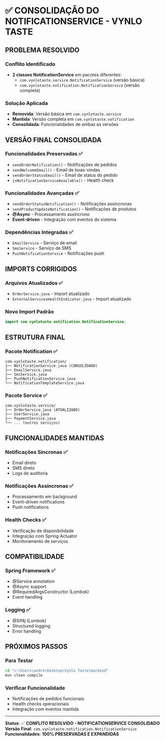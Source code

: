 # ✅ CONSOLIDAÇÃO DO NOTIFICATIONSERVICE - VYNLO TASTE

## **PROBLEMA RESOLVIDO**

### **Conflito Identificado**
- **2 classes NotificationService** em pacotes diferentes:
  - `com.vynlotaste.service.NotificationService` (versão básica)
  - `com.vynlotaste.notification.NotificationService` (versão completa)

### **Solução Aplicada**
- **Removida**: Versão básica em `com.vynlotaste.service`
- **Mantida**: Versão completa em `com.vynlotaste.notification`
- **Consolidada**: Funcionalidades de ambas as versões

## **VERSÃO FINAL CONSOLIDADA**

### **Funcionalidades Preservadas** ✅
- `sendOrderNotification()` - Notificações de pedidos
- `sendWelcomeEmail()` - Email de boas-vindas
- `sendOrderStatusEmail()` - Email de status do pedido
- `isNotificationServiceAvailable()` - Health check

### **Funcionalidades Avançadas** ✅
- `sendOrderStatusNotification()` - Notificações assíncronas
- `sendProductUpdateNotification()` - Notificações de produtos
- **@Async** - Processamento assíncrono
- **Event-driven** - Integração com eventos do sistema

### **Dependências Integradas** ✅
- `EmailService` - Serviço de email
- `SmsService` - Serviço de SMS
- `PushNotificationService` - Notificações push

## **IMPORTS CORRIGIDOS**

### **Arquivos Atualizados** ✅
- `OrderService.java` - Import atualizado
- `ExternalServicesHealthIndicator.java` - Import atualizado

### **Novo Import Padrão**
```java
import com.vynlotaste.notification.NotificationService;
```

## **ESTRUTURA FINAL**

### **Pacote Notification** ✅
```
com.vynlotaste.notification/
├── NotificationService.java (CONSOLIDADO)
├── EmailService.java
├── SmsService.java
├── PushNotificationService.java
└── NotificationTemplateService.java
```

### **Pacote Service** ✅
```
com.vynlotaste.service/
├── OrderService.java (ATUALIZADO)
├── UserService.java
├── PaymentService.java
└── ... (outros serviços)
```

## **FUNCIONALIDADES MANTIDAS**

### **Notificações Síncronas** ✅
- Email direto
- SMS direto
- Logs de auditoria

### **Notificações Assíncronas** ✅
- Processamento em background
- Event-driven notifications
- Push notifications

### **Health Checks** ✅
- Verificação de disponibilidade
- Integração com Spring Actuator
- Monitoramento de serviços

## **COMPATIBILIDADE**

### **Spring Framework** ✅
- @Service annotation
- @Async support
- @RequiredArgsConstructor (Lombok)
- Event handling

### **Logging** ✅
- @Slf4j (Lombok)
- Structured logging
- Error handling

## **PRÓXIMOS PASSOS**

### **Para Testar**
```bash
cd "c:\Users\andre\Desktop\Vynlo Taste\backend"
mvn clean compile
```

### **Verificar Funcionalidade**
- Notificações de pedidos funcionais
- Health checks operacionais
- Integração com eventos mantida

---

**Status**: ✅ **CONFLITO RESOLVIDO - NOTIFICATIONSERVICE CONSOLIDADO**
**Versão Final**: `com.vynlotaste.notification.NotificationService`
**Funcionalidades**: **100% PRESERVADAS E EXPANDIDAS**